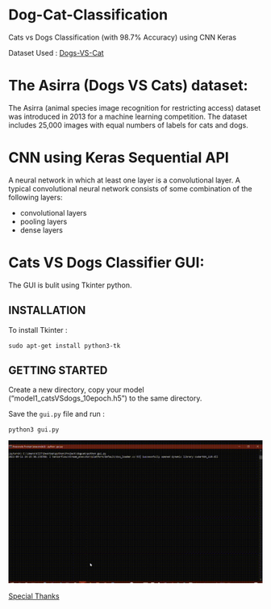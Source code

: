 # Dog-Cat-Classification
Cats vs Dogs Classification (with 98.7% Accuracy) using CNN Keras 


Dataset Used : [Dogs-VS-Cat](https://www.kaggle.com/c/dogs-vs-cats/data)

# The Asirra (Dogs VS Cats) dataset:

The Asirra (animal species image recognition for restricting access) dataset was introduced in 2013 for a machine learning competition. The dataset includes 25,000 images with equal numbers of labels for cats and dogs.

# CNN using Keras Sequential API

A neural network in which at least one layer is a convolutional layer. A typical convolutional neural network consists of some combination of the following layers:

- convolutional layers
- pooling layers
- dense layers

# Cats VS Dogs Classifier GUI:

The GUI is bulit using Tkinter python.

## INSTALLATION

To install Tkinter :
```
sudo apt-get install python3-tk
```
## GETTING STARTED

Create a new directory, copy your model (“model1_catsVSdogs_10epoch.h5”) to the same directory.

Save the `gui.py` file and run :
```
python3 gui.py
```

![gif](dogvscat.gif)

[Special Thanks](https://data-flair.training/blogs/cats-dogs-classification-deep-learning-project-beginners/)
